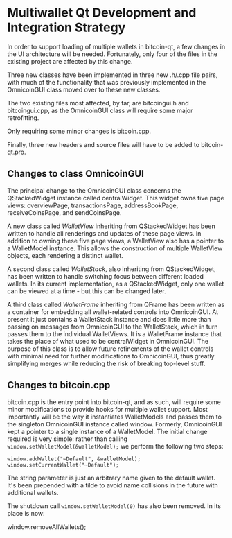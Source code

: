Multiwallet Qt Development and Integration Strategy
===================================================

In order to support loading of multiple wallets in bitcoin-qt, a few changes in the UI architecture will be needed.
Fortunately, only four of the files in the existing project are affected by this change.

Three new classes have been implemented in three new .h/.cpp file pairs, with much of the functionality that was previously
implemented in the OmnicoinGUI class moved over to these new classes.

The two existing files most affected, by far, are bitcoingui.h and bitcoingui.cpp, as the OmnicoinGUI class will require
some major retrofitting.

Only requiring some minor changes is bitcoin.cpp.

Finally, three new headers and source files will have to be added to bitcoin-qt.pro.

Changes to class OmnicoinGUI
---------------------------
The principal change to the OmnicoinGUI class concerns the QStackedWidget instance called centralWidget.
This widget owns five page views: overviewPage, transactionsPage, addressBookPage, receiveCoinsPage, and sendCoinsPage.

A new class called *WalletView* inheriting from QStackedWidget has been written to handle all renderings and updates of
these page views. In addition to owning these five page views, a WalletView also has a pointer to a WalletModel instance.
This allows the construction of multiple WalletView objects, each rendering a distinct wallet.

A second class called *WalletStack*, also inheriting from QStackedWidget, has been written to handle switching focus between
different loaded wallets. In its current implementation, as a QStackedWidget, only one wallet can be viewed at a time -
but this can be changed later.

A third class called *WalletFrame* inheriting from QFrame has been written as a container for embedding all wallet-related
controls into OmnicoinGUI. At present it just contains a WalletStack instance and does little more than passing on messages
from OmnicoinGUI to the WalletStack, which in turn passes them to the individual WalletViews. It is a WalletFrame instance
that takes the place of what used to be centralWidget in OmnicoinGUI. The purpose of this class is to allow future
refinements of the wallet controls with minimal need for further modifications to OmnicoinGUI, thus greatly simplifying
merges while reducing the risk of breaking top-level stuff.

Changes to bitcoin.cpp
----------------------
bitcoin.cpp is the entry point into bitcoin-qt, and as such, will require some minor modifications to provide hooks for
multiple wallet support. Most importantly will be the way it instantiates WalletModels and passes them to the
singleton OmnicoinGUI instance called window. Formerly, OmnicoinGUI kept a pointer to a single instance of a WalletModel.
The initial change required is very simple: rather than calling `window.setWalletModel(&walletModel);` we perform the
following two steps:

	window.addWallet("~Default", &walletModel);
	window.setCurrentWallet("~Default");

The string parameter is just an arbitrary name given to the default wallet. It's been prepended with a tilde to avoid name collisions in the future with additional wallets.

The shutdown call `window.setWalletModel(0)` has also been removed. In its place is now:

window.removeAllWallets();
